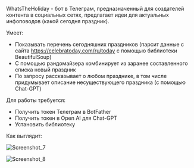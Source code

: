 
WhatsTheHoliday - бот в Телеграм, предназначенный для создателей контента в социальных сетях, предлагает идеи для актуальных инфоповодов (какой сегодня праздник).

Умеет:
* Показывать перечень сегодняшних праздников (парсит данные с сайта https://celebratoday.com/ru/today с помощью библиотеки BeautifulSoup)
* С помощью рандомайзера комбинирует из заранее составленного списка новый праздник
* По запросу рассказывает о любом празднике, в том числе придумывает описание несуществующего праздника (с помощью Chat-GPT)


Для работы требуется:
* Получить токен Телеграм в BotFather
* Получить токен в Open AI для Chat-GPT
* Установить библиотеку 

Как выглядит:


![Screenshot_7](https://github.com/risharaeva/telegram_bot1/assets/146364566/0b0122a3-2a14-4d05-b718-06393b6e8694)

![Screenshot_8](https://github.com/risharaeva/telegram_bot1/assets/146364566/f57a40b5-8f8a-441d-b057-34cc33d3dfa3)

